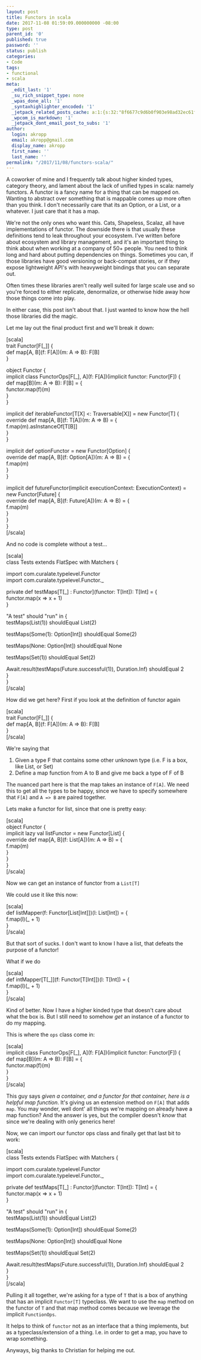 ```yaml
---
layout: post
title: Functors in scala
date: 2017-11-08 01:59:09.000000000 -08:00
type: post
parent_id: '0'
published: true
password: ''
status: publish
categories:
- Code
tags:
- functional
- scala
meta:
  _edit_last: '1'
  _su_rich_snippet_type: none
  _wpas_done_all: '1'
  _syntaxhighlighter_encoded: '1'
  _jetpack_related_posts_cache: a:1:{s:32:"8f6677c9d6b0f903e98ad32ec61f8deb";a:2:{s:7:"expires";i:1560455198;s:7:"payload";a:3:{i:0;a:1:{s:2:"id";i:7777;}i:1;a:1:{s:2:"id";i:4919;}i:2;a:1:{s:2:"id";i:3565;}}}}
  _wpcom_is_markdown: '1'
  _jetpack_dont_email_post_to_subs: '1'
author:
  login: akropp
  email: akropp@gmail.com
  display_name: akropp
  first_name: ''
  last_name: ''
permalink: "/2017/11/08/functors-scala/"
---
```

A coworker of mine and I frequently talk about higher kinded types, category theory, and lament about the lack of unified types in scala: namely functors. A functor is a fancy name for a thing that can be mapped on. Wanting to abstract over something that is mappable comes up more often than you think. I don't necessarily care that its an Option, or a List, or a whatever. I just care that it has a map.

We're not the only ones who want this. Cats, Shapeless, Scalaz, all have implementations of functor. The downside there is that usually these definitions tend to leak throughout your ecosystem. I've written before about ecosystem and library management, and it's an important thing to think about when working at a company of 50+ people. You need to think long and hard about putting dependencies on things. Sometimes you can, if those libraries have good versioning or back-compat stories, or if they expose lightweight API's with heavyweight bindings that you can separate out.

Often times these libraries aren't really well suited for large scale use and so you're forced to either replicate, denormalize, or otherwise hide away how those things come into play.

In either case, this post isn't about that. I just wanted to know how the hell those libraries did the magic.

Let me lay out the final product first and we'll break it down:

[scala]  
trait Functor[F[\_]] {  
 def map[A, B](f: F[A])(m: A =\> B): F[B]  
}

object Functor {  
 implicit class FunctorOps[F[\_], A](f: F[A])(implicit functor: Functor[F]) {  
 def map[B](m: A =\> B): F[B] = {  
 functor.map(f)(m)  
 }  
 }

implicit def iterableFunctor[T[X] \<: Traversable[X]] = new Functor[T] {  
 override def map[A, B](f: T[A])(m: A =\> B) = {  
 f.map(m).asInstanceOf[T[B]]  
 }  
 }

implicit def optionFunctor = new Functor[Option] {  
 override def map[A, B](f: Option[A])(m: A =\> B) = {  
 f.map(m)  
 }  
 }

implicit def futureFunctor(implicit executionContext: ExecutionContext) = new Functor[Future] {  
 override def map[A, B](f: Future[A])(m: A =\> B) = {  
 f.map(m)  
 }  
 }  
}  
[/scala]

And no code is complete without a test...

[scala]  
class Tests extends FlatSpec with Matchers {

import com.curalate.typelevel.Functor  
 import com.curalate.typelevel.Functor.\_

private def testMaps[T[\_] : Functor](functor: T[Int]): T[Int] = {  
 functor.map(x =\> x + 1)  
 }

"A test" should "run" in {  
 testMaps(List(1)) shouldEqual List(2)

testMaps(Some(1): Option[Int]) shouldEqual Some(2)

testMaps(None: Option[Int]) shouldEqual None

testMaps(Set(1)) shouldEqual Set(2)

Await.result(testMaps(Future.successful(1)), Duration.Inf) shouldEqual 2  
 }  
}  
[/scala]

How did we get here? First if you look at the definition of functor again

[scala]  
trait Functor[F[\_]] {  
 def map[A, B](f: F[A])(m: A =\> B): F[B]  
}  
[/scala]

We're saying that

1. Given a type F that contains some other unknown type (i.e. F is a box, like List, or Set)
2. Define a map function from A to B and give me back a type of F of B

The nuanced part here is that the map takes an instance of `F[A]`. We need this to get all the types to be happy, since we have to specify somewhere that `F[A]` and `A => B` are paired together.

Lets make a functor for list, since that one is pretty easy:

[scala]  
object Functor {  
 implicit lazy val listFunctor = new Functor[List] {  
 override def map[A, B](f: List[A])(m: A =\> B) = {  
 f.map(m)  
 }  
 }  
}  
[/scala]

Now we can get an instance of functor from a `List[T]`

We could use it like this now:

[scala]  
def listMapper(f: Functor[List[Int]])(l: List[Int]) = {  
 f.map(l)(\_ + 1)  
}  
[/scala]

But that sort of sucks. I don't want to know I have a list, that defeats the purpose of a functor!

What if we do

[scala]  
def intMapper[T[\_]](f: Functor[T[Int]])(l: T[Int]) = {  
 f.map(l)(\_ + 1)  
}  
[/scala]

Kind of better. Now I have a higher kinded type that doesn't care about what the box is. But I still need to somehow _get_ an instance of a functor to do my mapping.

This is where the `ops` class come in:

[scala]  
implicit class FunctorOps[F[\_], A](f: F[A])(implicit functor: Functor[F]) {  
 def map[B](m: A =\> B): F[B] = {  
 functor.map(f)(m)  
 }  
}  
[/scala]

This guy says _given a container, and a functor for that container, here is a helpful map function_. It's giving us an extension method on `F[A]` that adds `map`. You may wonder, well dont' all things we're mapping on already have a map function? And the answer is yes, but the compiler doesn't _know_ that since we're dealing with only generics here!

Now, we can import our functor ops class and finally get that last bit to work:

[scala]  
class Tests extends FlatSpec with Matchers {

import com.curalate.typelevel.Functor  
 import com.curalate.typelevel.Functor.\_

private def testMaps[T[\_] : Functor](functor: T[Int]): T[Int] = {  
 functor.map(x =\> x + 1)  
 }

"A test" should "run" in {  
 testMaps(List(1)) shouldEqual List(2)

testMaps(Some(1): Option[Int]) shouldEqual Some(2)

testMaps(None: Option[Int]) shouldEqual None

testMaps(Set(1)) shouldEqual Set(2)

Await.result(testMaps(Future.successful(1)), Duration.Inf) shouldEqual 2  
 }  
}  
[/scala]

Pulling it all together, we're asking for a type of `T` that is a box of anything that has an implicit `Functor[T]` typeclass. We want to use the `map` method on the functor of `T` and that map method comes because we leverage the implicit `FunctionOps`.

It helps to think of `functor` not as an interface that a thing implements, but as a typeclass/extension of a thing. I.e. in order to get a map, you have to wrap something.

Anyways, big thanks to Christian for helping me out.

